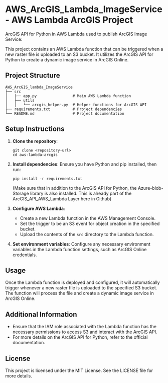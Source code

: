 # AWS_ArcGIS_Lambda_ImageService - AWS Lambda ArcGIS Project
ArcGIS API for Python in AWS Lambda used to publish ArcGIS Image Service:

This project contains an AWS Lambda function that can be triggered when a new raster file is uploaded to an S3 bucket. It utilizes the ArcGIS API for Python to create a dynamic image service in ArcGIS Online.

## Project Structure

```
AWS_ArcGIS_lambda_ImageService
├── src
│   ├── app.py                # Main AWS Lambda function
│   ├── utils
│   │   └── arcgis_helper.py  # Helper functions for ArcGIS API
├── requirements.txt          # Project dependencies
└── README.md                 # Project documentation
```

## Setup Instructions

1. **Clone the repository**:
   ```
   git clone <repository-url>
   cd aws-lambda-arcgis
   ```

2. **Install dependencies**:
   Ensure you have Python and pip installed, then run:
   ```
   pip install -r requirements.txt
   ```
   (Make sure that in addition to the ArcGIS API for Python, the Azure-blob-Storage library is also installed. This is already part of the ArcGIS_API_AWS_Lambda Layer here in Github)

3. **Configure AWS Lambda**:
   - Create a new Lambda function in the AWS Management Console.
   - Set the trigger to be an S3 event for object creation in the specified bucket.
   - Upload the contents of the `src` directory to the Lambda function.

4. **Set environment variables**:
   Configure any necessary environment variables in the Lambda function settings, such as ArcGIS Online credentials.

## Usage

Once the Lambda function is deployed and configured, it will automatically trigger whenever a new raster file is uploaded to the specified S3 bucket. The function will process the file and create a dynamic image service in ArcGIS Online.

## Additional Information

- Ensure that the IAM role associated with the Lambda function has the necessary permissions to access S3 and interact with the ArcGIS API.
- For more details on the ArcGIS API for Python, refer to the official documentation.

## License

This project is licensed under the MIT License. See the LICENSE file for more details.
